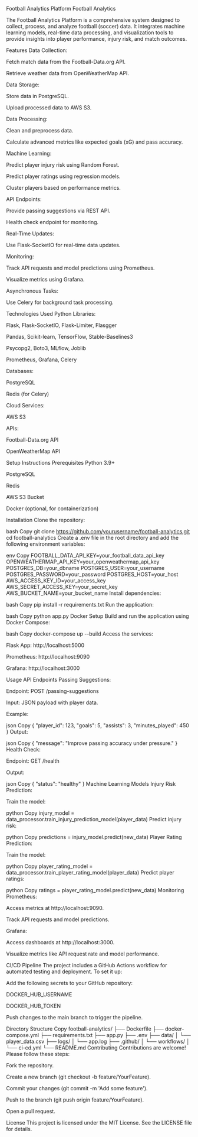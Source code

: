 Football Analytics Platform
Football Analytics

The Football Analytics Platform is a comprehensive system designed to collect, process, and analyze football (soccer) data. It integrates machine learning models, real-time data processing, and visualization tools to provide insights into player performance, injury risk, and match outcomes.

Features
Data Collection:

Fetch match data from the Football-Data.org API.

Retrieve weather data from OpenWeatherMap API.

Data Storage:

Store data in PostgreSQL.

Upload processed data to AWS S3.

Data Processing:

Clean and preprocess data.

Calculate advanced metrics like expected goals (xG) and pass accuracy.

Machine Learning:

Predict player injury risk using Random Forest.

Predict player ratings using regression models.

Cluster players based on performance metrics.

API Endpoints:

Provide passing suggestions via REST API.

Health check endpoint for monitoring.

Real-Time Updates:

Use Flask-SocketIO for real-time data updates.

Monitoring:

Track API requests and model predictions using Prometheus.

Visualize metrics using Grafana.

Asynchronous Tasks:

Use Celery for background task processing.

Technologies Used
Python Libraries:

Flask, Flask-SocketIO, Flask-Limiter, Flasgger

Pandas, Scikit-learn, TensorFlow, Stable-Baselines3

Psycopg2, Boto3, MLflow, Joblib

Prometheus, Grafana, Celery

Databases:

PostgreSQL

Redis (for Celery)

Cloud Services:

AWS S3

APIs:

Football-Data.org API

OpenWeatherMap API

Setup Instructions
Prerequisites
Python 3.9+

PostgreSQL

Redis

AWS S3 Bucket

Docker (optional, for containerization)

Installation
Clone the repository:

bash
Copy
git clone https://github.com/yourusername/football-analytics.git
cd football-analytics
Create a .env file in the root directory and add the following environment variables:

env
Copy
FOOTBALL_DATA_API_KEY=your_football_data_api_key
OPENWEATHERMAP_API_KEY=your_openweathermap_api_key
POSTGRES_DB=your_dbname
POSTGRES_USER=your_username
POSTGRES_PASSWORD=your_password
POSTGRES_HOST=your_host
AWS_ACCESS_KEY_ID=your_access_key
AWS_SECRET_ACCESS_KEY=your_secret_key
AWS_BUCKET_NAME=your_bucket_name
Install dependencies:

bash
Copy
pip install -r requirements.txt
Run the application:

bash
Copy
python app.py
Docker Setup
Build and run the application using Docker Compose:

bash
Copy
docker-compose up --build
Access the services:

Flask App: http://localhost:5000

Prometheus: http://localhost:9090

Grafana: http://localhost:3000

Usage
API Endpoints
Passing Suggestions:

Endpoint: POST /passing-suggestions

Input: JSON payload with player data.

Example:

json
Copy
{
  "player_id": 123,
  "goals": 5,
  "assists": 3,
  "minutes_played": 450
}
Output:

json
Copy
{
  "message": "Improve passing accuracy under pressure."
}
Health Check:

Endpoint: GET /health

Output:

json
Copy
{
  "status": "healthy"
}
Machine Learning Models
Injury Risk Prediction:

Train the model:

python
Copy
injury_model = data_processor.train_injury_prediction_model(player_data)
Predict injury risk:

python
Copy
predictions = injury_model.predict(new_data)
Player Rating Prediction:

Train the model:

python
Copy
player_rating_model = data_processor.train_player_rating_model(player_data)
Predict player ratings:

python
Copy
ratings = player_rating_model.predict(new_data)
Monitoring
Prometheus:

Access metrics at http://localhost:9090.

Track API requests and model predictions.

Grafana:

Access dashboards at http://localhost:3000.

Visualize metrics like API request rate and model performance.

CI/CD Pipeline
The project includes a GitHub Actions workflow for automated testing and deployment. To set it up:

Add the following secrets to your GitHub repository:

DOCKER_HUB_USERNAME

DOCKER_HUB_TOKEN

Push changes to the main branch to trigger the pipeline.

Directory Structure
Copy
football-analytics/
├── Dockerfile
├── docker-compose.yml
├── requirements.txt
├── app.py
├── .env
├── data/
│   └── player_data.csv
├── logs/
│   └── app.log
├── .github/
│   └── workflows/
│       └── ci-cd.yml
└── README.md
Contributing
Contributions are welcome! Please follow these steps:

Fork the repository.

Create a new branch (git checkout -b feature/YourFeature).

Commit your changes (git commit -m 'Add some feature').

Push to the branch (git push origin feature/YourFeature).

Open a pull request.

License
This project is licensed under the MIT License. See the LICENSE file for details.
